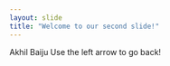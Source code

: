 ```yaml
---
layout: slide
title: "Welcome to our second slide!"
---
```

Akhil Baiju
Use the left arrow to go back!
